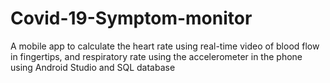 # Covid-19-Symptom-monitor
A mobile app to calculate the heart rate using real-time video of blood flow in fingertips, and respiratory rate using the accelerometer in the phone using Android Studio and SQL database
